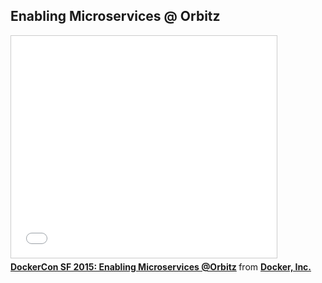<!--
{
"name" : "enabling-microservices-orbitz",
"version" : "0.1",
"title" : "Enabling Microservices @ Orbitz",
"description" : "Learn about the latest developments in the Docker world.",
"freshnessDate" : 2015-06-24,
"license" : "All Rights Reserved"
}
-->

<!-- @section -->

## Enabling Microservices @ Orbitz

<!-- @asset, "contentType": "outlearn/video", "provider": "youtube", "url": "https://www.youtube.com/embed/9LAXaR0_a_E" -->

<iframe src="//www.slideshare.net/slideshow/embed_code/key/LNkqtL6blfAHkj" width="425" height="355" frameborder="0" marginwidth="0" marginheight="0" scrolling="no" style="border:1px solid #CCC; border-width:1px; margin-bottom:5px; max-width: 100%;" allowfullscreen> </iframe> <div style="margin-bottom:5px"> <strong> <a href="//www.slideshare.net/Docker/dockercon-sf-2015-enabling-microservices-orbitz" title="DockerCon SF 2015: Enabling Microservices @Orbitz" target="_blank">DockerCon SF 2015: Enabling Microservices @Orbitz</a> </strong> from <strong><a href="//www.slideshare.net/Docker" target="_blank">Docker, Inc.</a></strong> </div>
